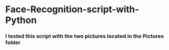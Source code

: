 # Face-Recognition-script-with-Python
### I tested this script with the two pictures located in the Pictures folder
